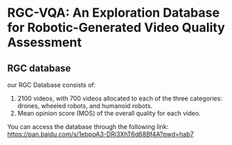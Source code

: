 # RGC-VQA: An Exploration Database for Robotic-Generated Video Quality Assessment

## RGC database

our RGC Database consists of:
1. 2100 videos, with 700 videos allocated to each of the three categories: drones, wheeled robots, and humanoid robots.
2. Mean opinion score (MOS) of the overall quality for each video.
 
You can access the database through the following link: https://pan.baidu.com/s/1ebpoA3-DRi3XhT6d68Bf4A?pwd=hab7
